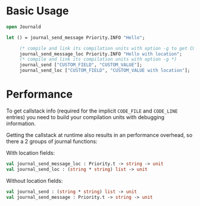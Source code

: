 # Basic Usage

```OCaml
open Journald

let () = journal_send_message Priority.INFO "Hello";

	 (* compile and link its compilation units with option -g to get CODE_FILE and CODE_LINE entries*)
	 journal_send_message_loc Priority.INFO "Hello with location";
	 (* compile and link its compilation units with option -g *)
	 journal_send ["CUSTOM_FIELD", "CUSTOM_VALUE"];
	 journal_send_loc ["CUSTOM_FIELD", "CUSTOM_VALUE with location"];
```

# Performance

To get callstack info (required for the implicit
`CODE_FILE` and `CODE_LINE` entries) you need to build your
compilation units with
debugging information.

Getting the callstack at runtime also results in an performance overhead, so there a 2 groups of journal functions:

With location fields:

```OCaml
val journal_send_message_loc : Priority.t -> string -> unit
val journal_send_loc : (string * string) list -> unit
```

Without location fields:

```OCaml
val journal_send : (string * string) list -> unit
val journal_send_message : Priority.t -> string -> unit
```
